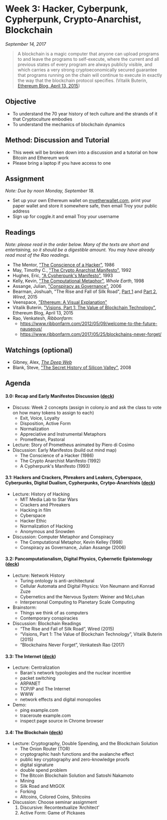 # Week 3: Hacker, Cyberpunk, Cypherpunk, Crypto-Anarchist, Blockchain
*September 14, 2017*

> A blockchain is a magic computer that anyone can upload programs to and leave the programs to self-execute, where the current and all previous states of every program are always publicly visible, and which carries a very strong cryptoeconomically secured guarantee that programs running on the chain will continue to execute in exactly the way that the blockchain protocol specifies. \(Vitalik Buterin, [Ethereum Blog, April 13, 2015](https://blog.ethereum.org/2015/04/13/visions-part-1-the-value-of-blockchain-technology/)\)

## Objective
* To understand the 70 year history of tech culture and the strands of it that Cryptoculture embodies
* To understand the mechanics of blockchain dynamics

## Method: Discussion and Tutorial
* This week will be broken down into a discussion and a tutorial on how Bitcoin and Ethereum work
* Please bring a laptop if you have access to one

## Assignment
*Note: Due by noon Monday, September 18.*

* Set up your own Ethereum wallet on [myetherwallet.com](https://myetherwallet.com/), print your paper wallet and store it somewhere safe, then email Troy your public address
* Sign up for coggle.it and email Troy your username

## Readings
*Note: please read in the order below. Many of the texts are short and entertaining, so it should be a digestible amount. You may have already read most of the Rao readings.*

* The Mentor, ["The Conscience of a Hacker"](http://phrack.org/issues/7/3.html), 1986
* May, Timothy C., ["The Crypto Anarchist Manifesto"](https://www.activism.net/cypherpunk/crypto-anarchy.html), 1992
* Hughes, Eric, ["A Cypherpunk's Manifesto"](https://www.activism.net/cypherpunk/manifesto.html), 1993
* Kelly, Kevin, ["The Computational Metaphor"](http://www.wholeearth.com/issue/1340/article/63/the.computational.metaphor), *Whole Earth*, 1998
* Assange, Julian, ["Conspiracy as Governance"](http://cryptome.org/0002/ja-conspiracies.pdf), 2006
* Bearman, Joshuah, "The Rise and Fall of Silk Road", [Part 1](https://www.wired.com/2015/04/silk-road-1/) and [Part 2](https://www.wired.com/2015/05/silk-road-2/), *Wired*, 2015
* Veenspace, ["Ethereum: A Visual Explanation"](http://veenspace.com/ethereum)
* Vitalik Buterin, ["Visions, Part 1: The Value of Blockchain Technology"](https://blog.ethereum.org/2015/04/13/visions-part-1-the-value-of-blockchain-technology/), Ethereum Blog, April 13, 2015
* Rao, Venkatesh, *Ribbonfarm*:
  * https://www.ribbonfarm.com/2012/05/09/welcome-to-the-future-nauseous/
  * https://www.ribbonfarm.com/2017/05/25/blockchains-never-forget/

## Watchings (optional)
* Gibney, Alex, [*The Deep Web*](http://www.imdb.com/title/tt3312868/)
* Blank, Steve, ["The Secret History of Silicon Valley"](https://www.youtube.com/watch?v=ZTC_RxWN_xo), 2008

## Agenda
#### 3.0: Recap and Early Manifestos Discussion \([deck](https://docs.google.com/presentation/d/1HRIJ3R8z0kIoiWVHOoQSEbhLka3YM2tmOJAbRNuxAYI/edit?usp=sharing)\)
* Discuss: Week 2 concepts (assign in colony.io and ask the class to vote on how many tokens to assign to each)
  * Exit, Voice, Loyalty
  * Disposition, Active Form
  * Normalization
  * Appreciative and Instrumental Metaphors
  * Promethean, Pastoral
* Lecture: Story of Prometheus animated by Piero di Cosimo
* Discussion: Early Manifestos (build out mind map)
  * The Conscience of a Hacker (1986)
  * The Crypto Anarchist Manifesto (1992)
  * A Cypherpunk's Manifesto (1993)

#### 3.1: Hackers and Crackers, Phreakers and Leakers, Cyberspace, Cyberpunks, Digital Dualism, Cypherpunks, Crytpo-Anarchists \([deck](https://drive.google.com/open?id=15jaf5Ns9IeOidYw1Uy3Lo1t_3f0bStdHioMJteb4b38)\)
* Lecture: History of Hacking
  * MIT Media Lab to Star Wars
  * Crackers and Phreakers
  * Hacking in film
  * Cyberspace
  * Hacker Ethic
  * Normalization of Hacking
  * Anonymous and Snowden
* Discussion: Computer Metaphor and Conspiracy
  * The Computational Metaphor, Kevin Kelley (1998)
  * Conspiracy as Governance, Julian Assange (2006)

#### 3.2: Pancomputationalism, Digital Physics, Cybernetic Epistemology \([deck](https://drive.google.com/open?id=1mhW6OQZhEuwp8aOJEBKgsfFGUnaPHw-DBHT9Zw4-3y8)\)
* Lecture: Network History
  * Turing ontology is anti-architectural
  * Cellular Automata and Digital Physics: Von Neumann and Konrad Zuze
  * Cybernetics and the Nervous System: Weiner and McLuhan
  * Interpersonal Computing to Planetary Scale Computing
* Brainstorm:
  * Things we think of as computers
  * Contemporary conspiracies
* Discussion: Blockchain Readings
  * “The Rise and Fall of Silk Road”, Wired (2015)
  * “Visions, Part 1: The Value of Blockchain Technology”, Vitalik Buterin (2015)
  * “Blockchains Never Forget”, Venkatesh Rao (2017)

#### 3.3: The Internet \([deck](https://drive.google.com/open?id=1Yec_MF79jD84DNWccY-brkxzGYl1rxhklbnGjouEn4A)\)
* Lecture: Centralization
  * Baran's network typologies and the nuclear incentive
  * packet switching
  * ARPANET
  * TCP/IP and The Internet
  * WWW
  * network effects and digital monopolies
* Demo:
  * ping example.com
  * traceroute example.com
  * inspect page source in Chrome browser

#### 3.4: The Blockchain \([deck](https://drive.google.com/open?id=1h1d-EZ7m_dAc8LSYNF0aUar3Xj-0zKHnCPmAoLb5paU)\)
* Lecture: Cryptography, Double Spending, and the Blockchain Solution
  * The Onion Router (TOR)
  * cryptographic hash functions and the avalanche effect
  * public key cryptography and zero-knowledge proofs
  * digital signature
  * double spend problem
  * The Bitcoin Blockchain Solution and Satoshi Nakamoto
  * Mining
  * Silk Road and MtGOX
  * Forking
  * Altcoins, Colored Coins, Shitcoins
* Discussion: Choose seminar assignment
  1.  Discursive: Recontextualize ‘Architect’
  2.  Active Form: Game of Pickaxes
